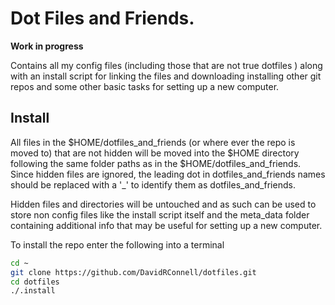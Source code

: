 # Dot Files and Friends.

**Work in progress**

Contains all my config files (including those that are not true dotfiles
) along with an install script for linking the files and downloading
installing other git repos and some other basic tasks for setting up a new
computer.

## Install

All files in the $HOME/dotfiles_and_friends (or where ever the repo is
moved to) that are not hidden will be moved into the $HOME directory
following the same folder paths as in the $HOME/dotfiles_and_friends. Since
hidden files are ignored, the leading dot in dotfiles_and_friends names
should be replaced with a '\_' to identify them as dotfiles_and_friends.

Hidden files and directories will be untouched and as such can be used to
store non config files like the install script itself and the meta\_data
folder containing additional info that may be useful for setting up a new
computer.

To install the repo enter the following into a terminal

``` bash
cd ~
git clone https://github.com/DavidRConnell/dotfiles.git
cd dotfiles
./.install
```
